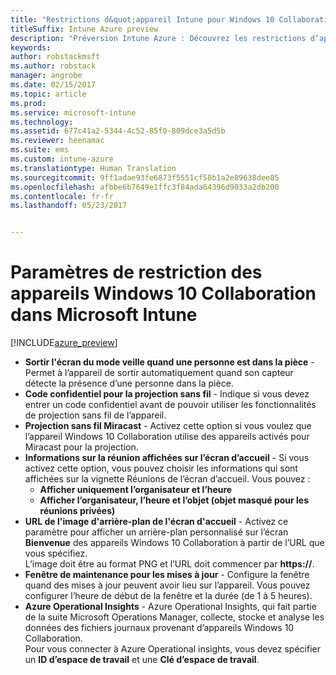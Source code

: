 ```yaml
---
title: "Restrictions d&quot;appareil Intune pour Windows 10 Collaboration"
titleSuffix: Intune Azure preview
description: "Préversion Intune Azure : Découvrez les restrictions d’appareils disponibles pour les appareils Windows 10 Collaboration."
keywords: 
author: robstackmsft
ms.author: robstack
manager: angrobe
ms.date: 02/15/2017
ms.topic: article
ms.prod: 
ms.service: microsoft-intune
ms.technology: 
ms.assetid: 677c41a2-5344-4c52-85f0-809dce3a5d5b
ms.reviewer: heenamac
ms.suite: ems
ms.custom: intune-azure
ms.translationtype: Human Translation
ms.sourcegitcommit: 9ff1adae93fe6873f5551cf58b1a2e89638dee85
ms.openlocfilehash: afbbe6b7649e1ffc3f84ada64396d9033a2db200
ms.contentlocale: fr-fr
ms.lasthandoff: 05/23/2017


---
```


# <a name="windows-10-team-device-restriction-settings-in-microsoft-intune"></a>Paramètres de restriction des appareils Windows 10 Collaboration dans Microsoft Intune

[!INCLUDE[azure_preview](./includes/azure_preview.md)]

- **Sortir l'écran du mode veille quand une personne est dans la pièce** - Permet à l’appareil de sortir automatiquement quand son capteur détecte la présence d’une personne dans la pièce.
- **Code confidentiel pour la projection sans fil** - Indique si vous devez entrer un code confidentiel avant de pouvoir utiliser les fonctionnalités de projection sans fil de l’appareil.
- **Projection sans fil Miracast** - Activez cette option si vous voulez que l’appareil Windows 10 Collaboration utilise des appareils activés pour Miracast pour la projection.
- **Informations sur la réunion affichées sur l’écran d’accueil** - Si vous activez cette option, vous pouvez choisir les informations qui sont affichées sur la vignette Réunions de l’écran d’accueil. Vous pouvez :
    - **Afficher uniquement l’organisateur et l’heure**
    - **Afficher l’organisateur, l’heure et l’objet (objet masqué pour les réunions privées)**
- **URL de l'image d'arrière-plan de l'écran d'accueil** - Activez ce paramètre pour afficher un arrière-plan personnalisé sur l’écran **Bienvenue** des appareils Windows 10 Collaboration à partir de l’URL que vous spécifiez.<br>L’image doit être au format PNG et l’URL doit commencer par **https://**.
- **Fenêtre de maintenance pour les mises à jour** - Configure la fenêtre quand des mises à jour peuvent avoir lieu sur l’appareil. Vous pouvez configurer l’heure de début de la fenêtre et la durée (de 1 à 5 heures).
- **Azure Operational Insights** - Azure Operational Insights, qui fait partie de la suite Microsoft Operations Manager, collecte, stocke et analyse les données des fichiers journaux provenant d’appareils Windows 10 Collaboration.<br>Pour vous connecter à Azure Operational insights, vous devez spécifier un **ID d’espace de travail** et une **Clé d’espace de travail**.


